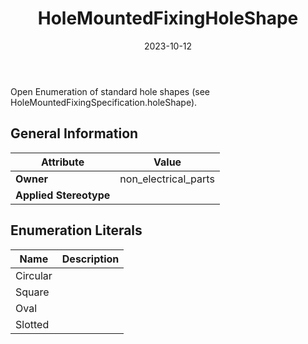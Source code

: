 ﻿---
title: HoleMountedFixingHoleShape
toc: false
type: specs
date: "2023-10-12"
draft: false
specification: VEC
version: 2.1.0
documentType: "Recommendation"
elementType: Class
classes:
  - HoleMountedFixingHoleShape
menu_name: vec-2.1.0
---
Open Enumeration of standard hole shapes (see HoleMountedFixingSpecification.holeShape).

## General Information

| Attribute               | Value |
|-------------------------|-------|
| **Owner**               | non_electrical_parts |
| **Applied Stereotype**  |   |

## Enumeration Literals
| Name          | **Description** |
|---------------|-----------------|
| Circular |  |
| Square |  |
| Oval |  |
| Slotted |  |
